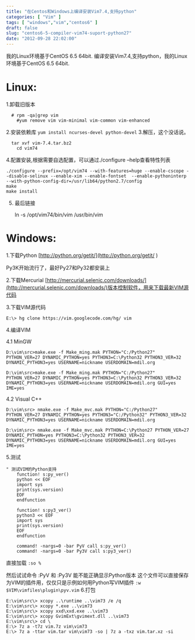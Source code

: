 ```yaml
---
title: "在Centos和Windows上编译安装Vim7.4,支持python"
categories: [ "Vim" ]
tags: [ "windows","vim","centos6" ]
draft: false
slug: "centos6-5-compiler-vim74-suport-python27"
date: "2012-09-28 22:02:00"
---
```


我的Linux环境基于CentOS 6.5 64bit.
编译安装Vim7.4,支持python，我的Linux环境基于CentOS 6.5 64bit.


<!--more-->

#  Linux: #
1.卸载旧版本
  

      # rpm -qa|grep vim
        #yum remove vim vim-minimal vim-common vim-enhanced

2.安装依赖库
`yum install ncurses-devel python-devel`
3.解压，这个没话说。
  

      tar xvf vim-7.4.tar.bz2
        cd vim74

4.配置安装,根据需要自选配置，可以通过./configure –help查看特性列表

    ./configure --prefix=/opt/vim74 --with-features=huge --enable-cscope --disable-selinux --enable-xim --enable-fontset  --enable-pythoninterp --with-python-config-dir=/usr/lib64/python2.7/config
    make
    make install

5. 最后链接

    ln -s /opt/vim74/bin/vim /usr/bin/vim

 
#  Windows:  # 
1.下载Python [http://python.org/getit/](http://python.org/getit/ ) 

Py3K开始流行了，最好Py27和Py32都安装上

2.下载Mercurial  [http://mercurial.selenic.com/downloads/](http://mercurial.selenic.com/downloads/)版本控制软件，用来下载最新VIM源代码

3.下载VIM源代码

    E:\> hg clone https://vim.googlecode.com/hg/ vim

4.编译VIM

4.1 MinGW

    D:\vim\src>make.exe -f Make_ming.mak PYTHON="C:/Python27" PYTHON_VER=27 DYNAMIC_PYTHON=yes PYTHON3=C:\Python32 PYTHON3_VER=32 DYNAMIC_PYTHON3=yes USERNAME=nickname USERDOMAIN=mdil.org

    D:\vim\src>make.exe -f Make_ming.mak PYTHON="C:/Python27" PYTHON_VER=27 DYNAMIC_PYTHON=yes PYTHON3=C:\Python32 PYTHON3_VER=32 DYNAMIC_PYTHON3=yes USERNAME=nickname USERDOMAIN=mdil.org GUI=yes IME=yes

4.2 Visual C++

    D:\vim\src> nmake.exe -f Make_mvc.mak PYTHON="C:/Python27" PYTHON_VER=27 DYNAMIC_PYTHON=yes PYTHON3="C:/Python32" PYTHON3_VER=32 DYNAMIC_PYTHON3=yes USERNAME=nickname USERDOMAIN=mdil.org

    D:\vim\src> nmake.exe -f Make_mvc.mak PYTHON=C:\Python27 PYTHON_VER=27 DYNAMIC_PYTHON=yes PYTHON3=C:\Python32 PYTHON3_VER=32 DYNAMIC_PYTHON3=yes USERNAME=nickname USERDOMAIN=mdil.org GUI=yes IME=yes

5.测试

    " 测试VIM的Python支持
        function! s:py_ver()
        python << EOF
        import sys
        print(sys.version)
        EOF
        endfunction  
         
        function! s:py3_ver()
        python3 << EOF
        import sys
        print(sys.version)
        EOF
        endfunction
         
        command! -nargs=0 -bar PyV call s:py_ver()
        command! -nargs=0 -bar Py3V call s:py3_ver()

直接加载 `:so %`

然后试试命令 :PyV 和 :Py3V 能不能正确显示Python版本
这个文件可以直接保存为VIM的插件用，仅仅只是示例如何用Python写VIM插件 `:w $VIM\vimfiles\plugin\pyv.vim`
6.打包

    E:\vim\src\> xcopy ..\runtime ..\vim73 /e /q
    E:\vim\src\> xcopy *.exe ..\vim73
    E:\vim\src\> xcopy xxd\xxd.exe ..\vim73
    E:\vim\src\> xcopy GvimExt\gvimext.dll ..\vim73
    E:\vim\src\> cd \
    E:\> 7z a -t7z vim.7z vim\vim73
    E:\> 7z a -ttar vim.tar vim\vim73 -so | 7z a -txz vim.tar.xz -si